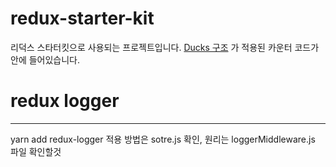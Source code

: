 # redux-starter-kit

리덕스 스타터킷으로 사용되는 프로젝트입니다.
[Ducks 구조](https://velopert.com/3358) 가 적용된 카운터 코드가 안에 들어있습니다.

# redux logger
---------------
yarn add redux-logger 
적용 방법은 sotre.js 확인, 원리는 loggerMiddleware.js 파일 확인할것